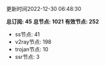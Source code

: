 更新时间2022-12-30 06:48:30

**总订阅: 45**
**总节点: 1021**
**有效节点: 252**
- ss节点: 41
- v2ray节点: 198
- trojan节点: 10
- ssr节点: 3
